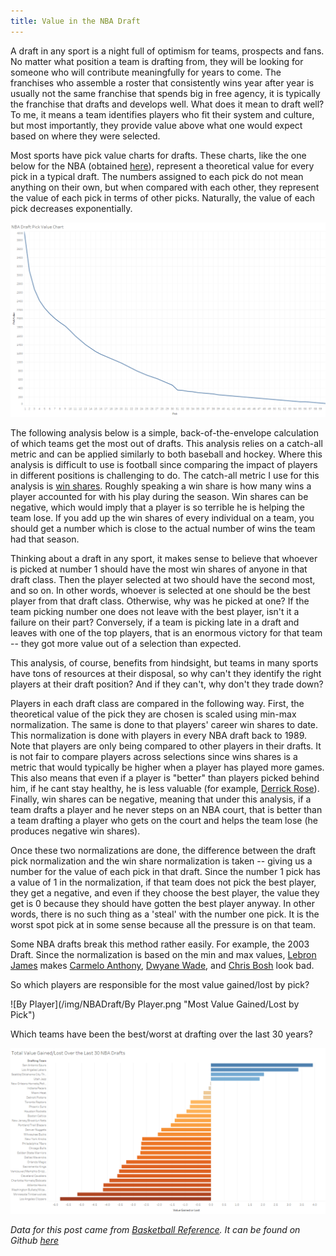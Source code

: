 ```yaml
---
title: Value in the NBA Draft
---
```


A draft in any sport is a night full of optimism for teams, prospects and fans. No matter what position a team is drafting from, they will be looking for someone who will contribute meaningfully for years to come. The franchises who assemble a roster that consistently wins year after year is usually not the same franchise that spends big in free agency, it is typically the franchise that drafts and develops well. What does it mean to draft well? To me, it means a team identifies players who fit their system and culture, but most importantly, they provide value above what one would expect based on where they were selected.

Most sports have pick value charts for drafts. These charts, like the one below for the NBA (obtained [here](http://nbasense.com/draft-pick-trade-value/2/kevin-pelton-2)), represent a theoretical value for every pick in a typical draft. The numbers assigned to each pick do not mean anything on their own, but when compared with each other, they represent the value of each pick in terms of other picks. Naturally, the value of each pick decreases exponentially.

![Value Chart](/img/NBADraft/ValueChart.png "NBA Draft Value Chart")

The following analysis below is a simple, back-of-the-envelope calculation of which teams get the most out of drafts. This analysis relies on a catch-all metric and can be applied similarly to both baseball and hockey. Where this analysis is difficult to use is football since comparing the impact of players in different positions is challenging to do. The catch-all metric I use for this analysis is [win shares](https://www.basketball-reference.com/about/ws.html). Roughly speaking a win share is how many wins a player accounted for with his play during the season. Win shares can be negative, which would imply that a player is so terrible he is helping the team lose. If you add up the win shares of every individual on a team, you should get a number which is close to the actual number of wins the team had that season.

Thinking about a draft in any sport, it makes sense to believe that whoever is picked at number 1 should have the most win shares of anyone in that draft class. Then the player selected at two should have the second most, and so on. In other words, whoever is selected at one should be the best player from that draft class. Otherwise, why was he picked at one? If the team picking number one does not leave with the best player, isn't it a failure on their part? Conversely, if a team is picking late in a draft and leaves with one of the top players, that is an enormous victory for that team -- they got more value out of a selection than expected.

This analysis, of course, benefits from hindsight, but teams in many sports have tons of resources at their disposal, so why can't they identify the right players at their draft position? And if they can't, why don't they trade down?

Players in each draft class are compared in the following way. First, the theoretical value of the pick they are chosen is scaled using min-max normalization. The same is done to that players' career win shares to date. This normalization is done with players in every NBA draft back to 1989. Note that players are only being compared to other players in their drafts. It is not fair to compare players across selections since wins shares is a metric that would typically be higher when a player has played more games. This also means that even if a player is "better" than players picked behind him, if he cant stay healthy, he is less valuable (for example, [Derrick Rose](https://www.basketball-reference.com/players/r/rosede01.html)). Finally, win shares can be negative, meaning that under this analysis, if a team drafts a player and he never steps on an NBA court, that is better than a team drafting a player who gets on the court and helps the team lose (he produces negative win shares).

Once these two normalizations are done, the difference between the draft pick normalization and the win share normalization is taken -- giving us a number for the value of each pick in that draft. Since the number 1 pick has a value of 1 in the normalization, if that team does not pick the best player, they get a negative, and even if they choose the best player, the value they get is 0 because they should have gotten the best player anyway. In other words, there is no such thing as a 'steal' with the number one pick. It is the worst spot pick at in some sense because all the pressure is on that team.

Some NBA drafts break this method rather easily. For example, the 2003 Draft. Since the normalization is based on the min and max values, [Lebron James](https://www.basketball-reference.com/players/j/jamesle01.html) makes [Carmelo Anthony](https://www.basketball-reference.com/players/a/anthoca01.html), [Dwyane Wade](https://www.basketball-reference.com/players/w/wadedw01.html), and [Chris Bosh](https://www.basketball-reference.com/players/b/boshch01.html) look bad.

So which players are responsible for the most value gained/lost by pick?

![By Player](/img/NBADraft/By Player.png "Most Value Gained/Lost by Pick")

Which teams have been the best/worst at drafting over the last 30 years?

![30 Years](/img/NBADraft/30years.png "Teams")

_Data for this post came from [Basketball Reference](https://www.basketball-reference.com/). It can be found on Github [here](https://github.com/NumberHound/Data/tree/master/Posts/NBA%20Drafts)_
